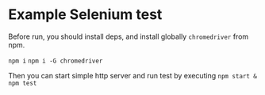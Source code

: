 # Example Selenium test

Before run, you should install deps, and install globally `chromedriver` from npm.

`npm i`
`npm i -G chromedriver`

Then you can start simple http server and run test by executing `npm start & npm test`
